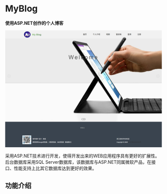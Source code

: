 # MyBlog

**使用ASP.NET创作的个人博客**


![首页](https://github.com/ChenLei8/MyBlog/blob/master/images/首页.png)


采用ASP.NET技术进行开发，使得开发出来的WEB应用程序具有更好的扩展性。后台数据库采用SQL Server数据库，该数据库与ASP.NET同属微软产品，在接口、性能支持上比其它数据库达到更好的效果。


## 功能介绍
